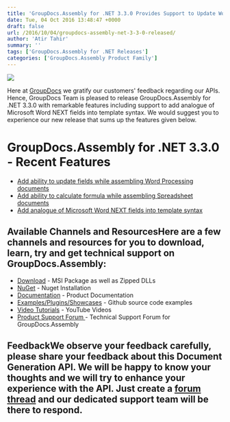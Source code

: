 ```yaml
---
title: 'GroupDocs.Assembly for .NET 3.3.0 Provides Support to Update Word Processing Documents Fields'
date: Tue, 04 Oct 2016 13:48:47 +0000
draft: false
url: /2016/10/04/groupdocs-assembly-net-3-3-0-released/
author: 'Atir Tahir'
summary: ''
tags: ['GroupDocs.Assembly for .NET Releases']
categories: ['GroupDocs.Assembly Product Family']
---
```


[![](http://blog.groupdocs.com/wp-content/uploads/sites/4/2017/03/groupdocs-assembly-java-1.png)](https://www.groupdocs.com/products/assembly/java)

Here at [GroupDocs](http://www.groupdocs.com "GroupDocs") we gratify our customers' feedback regarding our APIs. Hence, GroupDocs Team is pleased to release GroupDocs.Assembly for .NET 3.3.0 with remarkable features including support to add analogue of Microsoft Word NEXT fields into template syntax. We would suggest you to experience our new release that sums up the features given below.

# GroupDocs.Assembly for .NET 3.3.0 - Recent Features

*   [Add ability to update fields while assembling Word Processing documents](https://docs.groupdocs.com/assembly/net "ability to update word processing documents fields")
*   [Add ability to calculate formula while assembling Spreadsheet documents](http://www.groupdocs.com/docs/display/assemblynet/Calculate+Formula+while+Assembling+Spreadsheet+Documents "ability to calculate formula in spreadsheet")
*   [Add analogue of Microsoft Word NEXT fields into template syntax](http://www.groupdocs.com/docs/display/assemblynet/Adding+NEXT+Field+into+Template+Syntax "add analogue of Microsoft word next field")

## Available Channels and ResourcesHere are a few channels and resources for you to download, learn, try and get technical support on GroupDocs.Assembly:

*   [Download](http://www.groupdocs.com/downloads/assembly/net "GroupDocs.Assembly for .NET Downloads") - MSI Package as well as Zipped DLLs
*   [NuGet](https://www.nuget.org/packages/GroupDocs.Assembly/3.2.0 "Document Generation for .NET NuGet") - Nuget Installation
*   [Documentation](https://docs.groupdocs.com/display/assemblynet/Home "GroupDocs.Assembly for .NET Documentation") - Product Documentation
*   [Examples/Plugins/Showcases](https://github.com/groupdocsassembly/GroupDocs_Assembly_NET "Document Generation for .NET examples and showcases") - Github source code examples
*   [Video Tutorials](https://www.youtube.com/channel/UCfKGAWJDtyZ1s1sD9VCGWFw/playlists?sort=dd&view=1&shelf_id=0 ".NET document generation API video tutorials") - YouTube Videos
*   [Product Support Forum ](http://groupdocs.com/Community/forums/groupdocs.assembly-product-family/8/showforum.aspx "GroupDocs.Assembly for .NET Support forum")\- Technical Support Forum for GroupDocs.Assembly

## FeedbackWe observe your feedback carefully, please share your feedback about this **Document Generation API**. We will be happy to know your thoughts and we will try to enhance your experience with the API. Just create a [forum thread](http://groupdocs.com/Community/forums/groupdocs.assembly-product-family/8/showforum.aspx "Technical Support Forum") and our dedicated support team will be there to respond.





